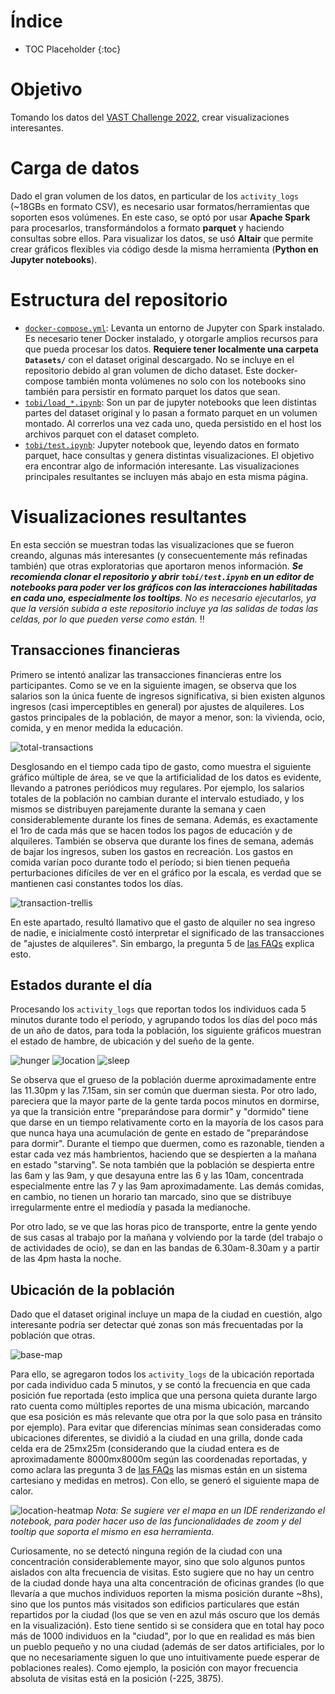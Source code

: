 # Índice

* TOC Placeholder
{:toc}

# Objetivo

Tomando los datos del [VAST Challenge 2022](https://vast-challenge.github.io/2022/description.html), crear visualizaciones interesantes.

# Carga de datos

Dado el gran volumen de los datos, en particular de los `activity_logs` (~18GBs en formato CSV), es necesario usar formatos/herramientas que soporten esos volúmenes. En este caso, se optó por usar **Apache Spark** para procesarlos, transformándolos a formato **parquet** y haciendo consultas sobre ellos. Para visualizar los datos, se usó **Altair** que permite crear gráficos flexibles via código desde la misma herramienta (**Python en Jupyter notebooks**).

# Estructura del repositorio

- [`docker-compose.yml`](https://github.com/toblich/itba-ecd-vast/blob/main/docker-compose.yml): Levanta un entorno de Jupyter con Spark instalado. Es necesario tener Docker instalado, y otorgarle amplios recursos para que pueda procesar los datos. **Requiere tener localmente una carpeta `Datasets/`** con el dataset original descargado. No se incluye en el repositorio debido al gran volumen de dicho dataset. Este docker-compose también monta volúmenes no solo con los notebooks sino también para persistir en formato parquet los datos que sean.
- [`tobi/load_*.ipynb`](https://github.com/toblich/itba-ecd-vast/tree/main/tobi): Son un par de jupyter notebooks que leen distintas partes del dataset original y lo pasan a formato parquet en un volumen montado. Al correrlos una vez cada uno, queda persistido en el host los archivos parquet con el dataset completo.
- [`tobi/test.ipynb`](https://github.com/toblich/itba-ecd-vast/blob/main/tobi/test.ipynb): Jupyter notebook que, leyendo datos en formato parquet, hace consultas y genera distintas visualizaciones. El objetivo era encontrar algo de información interesante. Las visualizaciones principales resultantes se incluyen más abajo en esta misma página.

# Visualizaciones resultantes

En esta sección se muestran todas las visualizaciones que se fueron creando, algunas más interesantes (y consecuentemente más refinadas también) que otras exploratorias que aportaron menos información. _**Se recomienda clonar el repositorio y abrir `tobi/test.ipynb` en un editor de notebooks para poder ver los gráficos con las interacciones habilitadas en cada uno, especialmente los tooltips**. No es necesario ejecutarlos, ya que la versión subida a este repositorio incluye ya las salidas de todas las celdas, por lo que pueden verse como están._ :bangbang:

## Transacciones financieras

Primero se intentó analizar las transacciones financieras entre los participantes. Como se ve en la siguiente imagen, se observa que los salarios son la única fuente de ingresos significativa, si bien existen algunos ingresos (casi imperceptibles en general) por ajustes de alquileres. Los gastos principales de la población, de mayor a menor, son: la vivienda, ocio, comida, y en menor medida la educación.

![total-transactions](./tobi/viz/total-transactions-by-category-bars.svg)

Desglosando en el tiempo cada tipo de gasto, como muestra el siguiente gráfico múltiple de área, se ve que la artificialidad de los datos es evidente, llevando a patrones periódicos muy regulares. Por ejemplo, los salarios totales de la población no cambian durante el intervalo estudiado, y los mismos se distribuyen parejamente durante la  semana y caen considerablemente durante los fines de semana. Además, es exactamente el 1ro de cada más que se hacen todos los pagos de educación y de alquileres. También se observa que durante los fines de semana, además de bajar los ingresos, suben los gastos en recreación. Los gastos en comida varían poco durante todo el período; si bien tienen pequeña perturbaciones difíciles de ver en el gráfico por la escala, es verdad que se mantienen casi constantes todos los días.

![transaction-trellis](./tobi/viz/transaction-trellis-area.svg)

En este apartado, resultó llamativo que el gasto de alquiler no sea ingreso de nadie, e inicialmente costó interpretar el significado de las transacciones de "ajustes de alquileres". Sin embargo, la pregunta 5 de [las FAQs](https://vast-challenge.github.io/2022/qa.html) explica esto.

## Estados durante el día

Procesando los `activity_logs` que reportan todos los individuos cada 5 minutos durante todo el período, y agrupando todos los días del poco más de un año de datos, para toda la población, los siguiente gráficos muestran el estado de hambre, de ubicación y del sueño de la gente.

![hunger](./tobi/viz/hunger-status-area.svg)
![location](./tobi/viz/location-area.svg)
![sleep](./tobi/viz/sleep-status-area.svg)

Se observa que el grueso de la población duerme aproximadamente entre las 11.30pm y las 7.15am, sin ser común que duerman siesta. Por otro lado, pareciera que la mayor parte de la gente tarda pocos minutos en dormirse, ya que la transición entre "preparándose para dormir" y "dormido" tiene que darse en un tiempo relativamente corto en la mayoría de los casos para que nunca haya una acumulación de gente en estado de "preparándose para dormir". Durante el tiempo que duermen, como es razonable, tienden a estar cada vez más hambrientos, haciendo que se despierten a la mañana en estado "starving". Se nota también que la población se despierta entre las 6am y las 9am, y que desayuna entre las 6 y las 10am, concentrada especialmente entre las 7 y las 9am aproximadamente. Las demás comidas, en cambio, no tienen un horario tan marcado, sino que se distribuye irregularmente entre el mediodía y pasada la medianoche.

Por otro lado, se ve que las horas pico de transporte, entre la gente yendo de sus casas al trabajo por la mañana y volviendo por la tarde (del trabajo o de actividades de ocio), se dan en las bandas de 6.30am-8.30am y a partir de las 4pm hasta la noche.

## Ubicación de la población

Dado que el dataset original incluye un mapa de la ciudad en cuestión, algo interesante podría ser detectar qué zonas son más frecuentadas por la población que otras.

![base-map](./BaseMap.png)

Para ello, se agregaron todos los `activity_logs` de la ubicación reportada por cada individuo cada 5 minutos, y se contó la frecuencia en que cada posición fue reportada (esto implica que una persona quieta durante largo rato cuenta como múltiples reportes de una misma ubicación, marcando que esa posición es más relevante que otra por la que solo pasa en tránsito por ejemplo). Para evitar que diferencias mínimas sean consideradas como ubicaciones diferentes, se dividió a la ciudad en una grilla, donde cada celda era de 25mx25m (considerando que la ciudad entera es de aproximadamente 8000mx8000m según las coordenadas reportadas, y como aclara las pregunta 3 de [las FAQs](https://vast-challenge.github.io/2022/qa.html) las mismas están en un sistema cartesiano y medidas en metros). Con ello, se generó el siguiente mapa de calor.

![location-heatmap](./tobi/viz/location-heatmap.svg)
_Nota: Se sugiere ver el mapa en un IDE renderizando el notebook, para poder hacer uso de las funcionalidades de zoom y del tooltip que soporta el mismo en esa herramienta_.

Curiosamente, no se detectó ninguna región de la ciudad con una concentración considerablemente mayor, sino que solo algunos puntos aislados con alta frecuencia de visitas. Esto sugiere que no hay un centro de la ciudad donde haya una alta concentración de oficinas grandes (lo que llevaría a que muchos individuos reporten la misma posición durante ~8hs), sino que los puntos más visitados son edificios particulares que están repartidos por la ciudad (los que se ven en azul más oscuro que los demás en la visualización). Esto tiene sentido si se considera que en total hay poco más de 1000 individuos en la "ciudad", por lo que en realidad es más bien un pueblo pequeño y no una ciudad (además de ser datos artificiales, por lo que no necesariamente siguen lo que uno intuitivamente puede esperar de poblaciones reales). Como ejemplo, la posición con mayor frecuencia absoluta de visitas está en la posición (-225, 3875).
